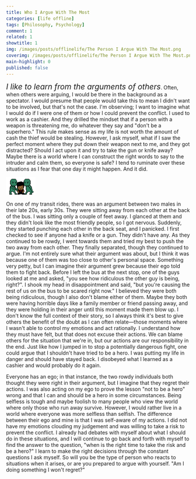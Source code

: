 ```yaml
---
title: Who I Argue With The Most
categories: [life offline]
tags: [Philosophy, Psychology]
comment: 1
related: 1
showtitle: 1
img: /images/posts/offlinelife/The Person I Argue With The Most.png
coverimg: /images/posts/offlinelife/The Person I Argue With The Most.png
main-highlight: 0
published: false
---
```

<span style="font-size: 21px">*I like to learn from the arguments of others*</span>. Often, when others were arguing, I would be there in the background as a spectator. I would presume that people would take this to mean I didn't want to be involved, but that's not the case. I'm observing; I want to imagine what I would do if I were one of them or how I could prevent the conflict. I used to work as a cashier. And they drilled the mindset that if a person with a weapon is threatening me, do whatever they say and "don't be a superhero." This rule makes sense as my life is not worth the amount of cash the thief would be stealing. However, I ask myself, what if I saw the perfect moment where they put down their weapon next to me, and they got distracted? Should I act upon it and try to take the gun or knife away? Maybe there is a world where I can construct the right words to say to the intruder and calm them, so everyone is safe? I tend to ruminate over these situations as I fear that one day it might happen. And it did. 

<img alt="pixel-art-argument" src="/images/posts/habits/Pixel Me Arguments.gif" class="right-align pixelart">

On one of my transit rides, there was an argument between two males in their late 20s, early 30s. They were sitting away from each other at the back of the bus. I was sitting only a couple of feet away. I glanced at them and they didn't look like the most friendly people, so I got nervous. Suddenly, they started punching each other in the back seat, and I panicked. I first checked to see if anyone had a knife or a gun. They didn't have any. As they continued to be rowdy, I went towards them and tried my best to push the two away from each other. They finally separated, though they continued to argue. I'm not entirely sure what their argument was about, but I think it was because one of them was too close to other's personal space. Something very petty, but I can imagine their argument grew because their ego told them to fight back. Before I left the bus at the next stop, one of the guys looked at me and asked, "you see how ridiculous the other guy is being, right?". I shook my head in disappointment and said, "but you're causing the rest of us on the bus to be scared right now." I believed they were both being ridiculous, though I also don't blame either of them. Maybe they both were having horrible days like a family member or friend passing away, and they were holding in their anger until this moment made them blow up. I don't know the full context of their story, so I always think it's best to give others the benefit of the doubt as I can often relate—those moments where I wasn't able to control my emotions and act rationally. I understand how they must have felt, but that does not excuse their actions. We can blame others for the situation that we're in, but our actions are our responsibility in the end. Just like how I jumped in to stop a potentially dangerous fight, one could argue that I shouldn't have tried to be a hero. I was putting my life in danger and should have stayed back. I disobeyed what I learned as a cashier and would probably do it again.        

Everyone has an ego; in that instance, the two rowdy individuals both thought they were right in their argument, but I imagine that they regret their actions. I was also acting on my ego to prove the lesson "not to be a hero" wrong and that I can and should be a hero in some circumstances. Being selfless is tough and maybe foolish to many people who view the world where only those who run away survive. However, I would rather live in a world where everyone was more selfless than selfish. The difference between their ego and mine is that I was self-aware of my actions. I did not have my emotions clouding my judgement and was willing to take a risk to prevent the conflict. I already had debates with myself about what I should do in these situations, and I will continue to go back and forth with myself to find the answer to the question, "when is the right time to take the risk and be a hero?" I learn to make the right decisions through the constant questions I ask myself. So will you be the type of person who reacts to situations when it arises, or are you prepared to argue with yourself. "Am I doing something I won't regret?"